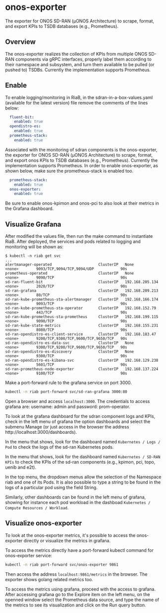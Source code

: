 # onos-exporter
The exporter for ONOS SD-RAN (µONOS Architecture) to scrape, format, and export KPIs to TSDB databases (e.g., Prometheus).

## Overview
The onos-exporter realizes the collection of KPIs from multiple ONOS SD-RAN components via gRPC interfaces, properly label them according to their namespace and subsystem, and turn them available to be pulled (or pushed to) TSDBs. Currently the implementation supports Prometheus.


## Enable 

To enable logging/monitoring in RiaB, in the sdran-in-a-box-values.yaml (available for the latest version) file remove the comments of the lines below:

```yaml
  fluent-bit:
    enabled: true
  opendistro-es:
    enabled: true
  prometheus-stack:
    enabled: true
```

Associated with the monitoring of sdran components is the onos-exporter, the exporter for ONOS SD-RAN (µONOS Architecture) to scrape, format, and export onos KPIs to TSDB databases (e.g., Prometheus). Currently the implementation supports Prometheus. In order to enable onos-exporter, as shown below, make sure the prometheus-stack is enabled too.

```yaml
  prometheus-stack:
    enabled: true
  onos-exporter:
    enabled: true
```

Be sure to enable onos-kpimon and onos-pci to also look at their metrics in the Grafana dashboard.

## Visualize Grafana

After modified the values file, then run the make command to instantiate RiaB. After deployed, the services and pods related to logging and monitoring will be shown as:

```text
$ kubectl -n riab get svc
... 
alertmanager-operated                     ClusterIP   None              <none>        9093/TCP,9094/TCP,9094/UDP            90s
prometheus-operated                       ClusterIP   None              <none>        9090/TCP                              90s
sd-ran-fluent-bit                         ClusterIP   192.168.205.134   <none>        2020/TCP                              90s
sd-ran-grafana                            ClusterIP   192.168.209.213   <none>        80/TCP                                90s
sd-ran-kube-prometheus-sta-alertmanager   ClusterIP   192.168.166.174   <none>        9093/TCP                              90s
sd-ran-kube-prometheus-sta-operator       ClusterIP   192.168.152.79    <none>        443/TCP                               90s
sd-ran-kube-prometheus-sta-prometheus     ClusterIP   192.168.199.115   <none>        9090/TCP                              90s
sd-ran-kube-state-metrics                 ClusterIP   192.168.155.231   <none>        8080/TCP                              90s
sd-ran-opendistro-es-client-service       ClusterIP   192.168.183.47    <none>        9200/TCP,9300/TCP,9600/TCP,9650/TCP   90s
sd-ran-opendistro-es-data-svc             ClusterIP   None              <none>        9300/TCP,9200/TCP,9600/TCP,9650/TCP   90s
sd-ran-opendistro-es-discovery            ClusterIP   None              <none>        9300/TCP                              90s
sd-ran-opendistro-es-kibana-svc           ClusterIP   192.168.129.238   <none>        5601/TCP                              90s
sd-ran-prometheus-node-exporter           ClusterIP   192.168.137.224   <none>        9100/TCP                              90s
```

Make a port-forward rule to the grafana service on port 3000.

```bash
kubectl -n riab port-forward svc/sd-ran-grafana 3000:80
```

Open a browser and access `localhost:3000`. The credentials to access grafana are: username: admin and password: prom-operator.

To look at the grafana dashboard for the sdran component logs and KPIs, check in the left menu of grafana the option dashboards and select the submenu Manage (or just access in the browser the address http://localhost:3000/dashboards).

In the menu that shows, look for the dashboard named `Kubernetes / Logs / Pod` to check the logs of the sd-ran Kubernetes pods.

In the menu that shows, look for the dashboard named `Kubernetes / SD-RAN KPIs` to check the KPIs of the sd-ran components (e.g., kpimon, pci, topo, uenib and e2t).

In the top menu, the dropdown menus allow the selection of the Namespace riab and one of its Pods. It is also possible to type a string to be found in the logs of a particular pod using the field String.

Similarly, other dashboards can be found in the left menu of grafana, showing for instance each pod workload in the dashboad `Kubernetes / Compute Resources / Workload`.



## Visualize onos-exporter

To look at the onos-exporter metrics, it's possible to access the onos-exporter directly or visualize the metrics in grafana.

To access the metrics directly have a port-forward kubectl command for onos-exporter service:

```bash
kubectl -n riab port-forward svc/onos-exporter 9861
```

Then access the address `localhost:9861/metrics` in the browser. The exporter shows golang related metrics too.

To access the metrics using grafana, proceed with the access to grafana. After accessing grafana go to the Explore item on the left menu, on the openned window select the Prometheus data source, and type the name of the metrics to see its visualization and click on the Run query button.